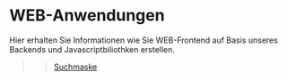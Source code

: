 # WEB-Anwendungen
Hier erhalten Sie Informationen wie Sie WEB-Frontend auf Basis unseres Backends und Javascriptbiliothken erstellen. 

> >  [Suchmaske](/hm-software-de/WEB-Anwendungen//blob/main/suchmaske/listform1.search.xml)

